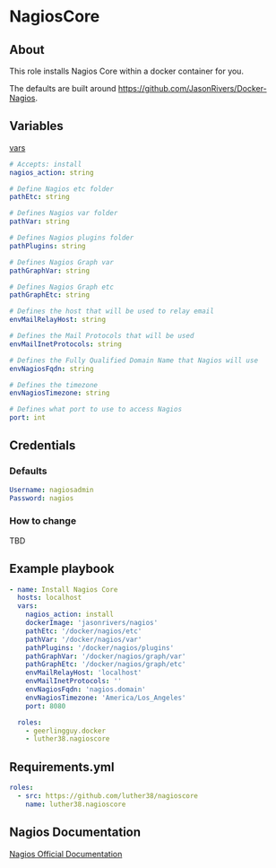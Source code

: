 # NagiosCore

## About

This role installs Nagios Core within a docker container for you.  

The defaults are built around https://github.com/JasonRivers/Docker-Nagios.

## Variables

[vars](https://github.com/luther38/nagioscore/defaults/main.yml)

``` yaml
# Accepts: install
nagios_action: string

# Define Nagios etc folder
pathEtc: string

# Defines Nagios var folder
pathVar: string

# Defines Nagios plugins folder
pathPlugins: string

# Defines Nagios Graph var
pathGraphVar: string

# Defines Nagios Graph etc
pathGraphEtc: string

# Defines the host that will be used to relay email
envMailRelayHost: string

# Defines the Mail Protocols that will be used
envMailInetProtocols: string

# Defines the Fully Qualified Domain Name that Nagios will use
envNagiosFqdn: string

# Defines the timezone
envNagiosTimezone: string

# Defines what port to use to access Nagios
port: int
```

## Credentials

### Defaults

``` yaml
Username: nagiosadmin
Password: nagios
```

### How to change

TBD

## Example playbook

``` yaml
- name: Install Nagios Core
  hosts: localhost
  vars:
    nagios_action: install
    dockerImage: 'jasonrivers/nagios'
    pathEtc: '/docker/nagios/etc'
    pathVar: '/docker/nagios/var'
    pathPlugins: '/docker/nagios/plugins'
    pathGraphVar: '/docker/nagios/graph/var'
    pathGraphEtc: '/docker/nagios/graph/etc'
    envMailRelayHost: 'localhost'
    envMailInetProtocols: ''
    envNagiosFqdn: 'nagios.domain'
    envNagiosTimezone: 'America/Los_Angeles'
    port: 8080

  roles:
    - geerlingguy.docker
    - luther38.nagioscore
```

## Requirements.yml

``` yaml
roles:
  - src: https://github.com/luther38/nagioscore
    name: luther38.nagioscore
```

## Nagios Documentation

[Nagios Official Documentation](https://assets.nagios.com/downloads/nagioscore/docs/nagioscore/4/en/toc.html)
